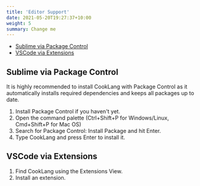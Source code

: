 ```yaml
---
title: 'Editor Support'
date: 2021-05-20T19:27:37+10:00
weight: 5
summary: Change me
---
```


* [Sublime via Package Control](#sublime-via-package-control)
* [VSCode via Extensions](#vscode-via-extensions)

## Sublime via Package Control

It is highly recommended to install CookLang with Package Control as it automatically installs required dependencies and keeps all packages up to date.

1. Install Package Control if you haven't yet.
2. Open the command palette (Ctrl+Shift+P for Windows/Linux, Cmd+Shift+P for Mac OS)
3. Search for Package Control: Install Package and hit Enter.
4. Type CookLang and press Enter to install it.


## VSCode via Extensions

1. Find CookLang using the Extensions View.
2. Install an extension.
